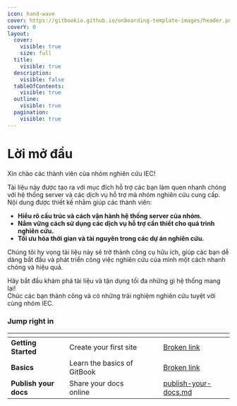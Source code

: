 ```yaml
---
icon: hand-wave
cover: https://gitbookio.github.io/onboarding-template-images/header.png
coverY: 0
layout:
  cover:
    visible: true
    size: full
  title:
    visible: true
  description:
    visible: false
  tableOfContents:
    visible: true
  outline:
    visible: true
  pagination:
    visible: true
---
```


# Lời mở đầu

Xin chào các thành viên của nhóm nghiên cứu IEC!

Tài liệu này được tạo ra với mục đích hỗ trợ các bạn làm quen nhanh chóng với hệ thống server và các dịch vụ hỗ trợ mà nhóm nghiên cứu cung cấp. Nội dung được thiết kế nhằm giúp các thành viên:

* **Hiểu rõ cấu trúc và cách vận hành hệ thống server của nhóm.**
* **Nắm vững cách sử dụng các dịch vụ hỗ trợ cần thiết cho quá trình nghiên cứu.**
* **Tối ưu hóa thời gian và tài nguyên trong các dự án nghiên cứu.**

Chúng tôi hy vọng tài liệu này sẽ trở thành công cụ hữu ích, giúp các bạn dễ dàng bắt đầu và phát triển công việc nghiên cứu của mình một cách nhanh chóng và hiệu quả.

Hãy bắt đầu khám phá tài liệu và tận dụng tối đa những gì hệ thống mang lại!\
Chúc các bạn thành công và có những trải nghiệm nghiên cứu tuyệt vời cùng nhóm IEC.

### Jump right in

<table data-view="cards"><thead><tr><th></th><th></th><th data-hidden data-card-cover data-type="files"></th><th data-hidden></th><th data-hidden data-card-target data-type="content-ref"></th></tr></thead><tbody><tr><td><strong>Getting Started</strong></td><td>Create your first site</td><td></td><td></td><td><a href="broken-reference">Broken link</a></td></tr><tr><td><strong>Basics</strong></td><td>Learn the basics of GitBook</td><td></td><td></td><td><a href="broken-reference">Broken link</a></td></tr><tr><td><strong>Publish your docs</strong></td><td>Share your docs online</td><td></td><td></td><td><a href="basics/publish-your-docs.md">publish-your-docs.md</a></td></tr></tbody></table>
